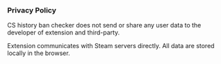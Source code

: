 ### Privacy Policy

CS history ban checker does not send or share any user data to the developer of extension and third-party.

Extension communicates with Steam servers directly. All data are stored locally in the browser.
